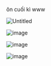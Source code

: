 ôn cuối kì www

![Untitled](https://prod-files-secure.s3.us-west-2.amazonaws.com/6c936f70-2962-42c9-bd97-7d70b2216602/9541753e-ac8a-4a83-a110-5a2485857370/Untitled.png)

![image](https://github.com/yw07761/oncuoikywww/assets/89188722/b9f7d2e6-f8d2-4a22-9957-b04cb83891e7)

![image](https://github.com/yw07761/oncuoikywww/assets/89188722/0a21b8cb-44e9-426c-b336-c90b70bbec97)

![image](https://github.com/yw07761/oncuoikywww/assets/89188722/ab0757b7-c3f4-4ac1-a1e6-17a17b048989)
